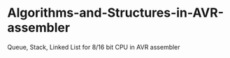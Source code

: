 # Algorithms-and-Structures-in-AVR-assembler
Queue, Stack, Linked List for 8/16 bit CPU in AVR assembler
